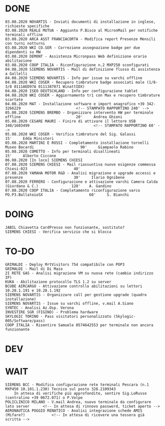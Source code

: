 # DONE
	03.08.2020 NOVARTIS - Inviati documenti di installazione in inglese, richieste specifiche	
	03.08.2020 REALE MUTUA - Aggiunto P.Bisco al MicronMail per notifiche terminali offline
	03.08.2020 ARCA ASST FRANCIACORTA - Modifica report Presenze Mensili con turni notturni
	03.08.2020 WKI CO.SER - Correzione assegnazione badge per due dipendenti su MW
	03.08.2020 DEMONT - Assistenza Micronpass Web definizione orario abilitazione
	03.08.2020 COOP ITALIA - Riconfigurazione n.2 MXP250 sconfigurati
	04.08.2020 SIEMENS NOVARTIS - Mail di definizione flusso di assistenza a Gallelli
	04.08.2020 SIEMENS NOVARTIS - Info per issue su varchi offline	
	04.08.2020 WKI COSER - Recupero timbrature badge associati male (1/8-3/8 0111AED97A 0111387071 WinattIDX)
	04.08.2020 ISEO DEUTSCHLAND - Info per configurazione tablet
	04.08.2020 WKI COSER - Aggiornamento tr1 con Max e recupero timbrature scartate
	04.08.2020 MAT - Installazione software e import anagrafico	+39 342-3266229							<!-- STAMPATO RAPPORTINO 240' -->	
	05.08.2020 SIEMENS BREMBO - Organizzare intervento HW per terminale offline							20'		Andrea Ghioni
	05.08.2020 CESARE MAURI - Finire di attivare il lettore USB	340/1603499								<!-- STAMPATO RAPPORTINO 60' -->
	05.08.2020 WKI COSER - Verifica timbrature del Sig. Galassi											15'		Edda Ministeri
	05.08.2020 MARTINI E ROSSI - Completamento installazione tornelli Museo Bacardi						90'		Giampaolo Rabino
	05.08.2020 COMETTO - Info per terminali disallineati												15'		Alberto Ciccone
	06.08.2020 [In loco] SIEMENS CHIESI
	07.08.2020 SIEMENS CHIESI - Mail riassuntiva nuove esigenze commessa Chiesi-023						40'
	07.08.2020 YAMAHA MOTOR R&D - Analisi migrazione e upgrade accessi e presenze						30'		Ilario Ognibene
	07.08.2020 FERRERO - Configurazione e attivazione varchi Camera Calda (Giordano & C.)				120'	A. Gandino
	07.08.2020 COOP ITALIA - Completamento riconfigurazione varco PO.P3.BallatoioSX						60' 	S. Bianchi

# DOING
	JABIL Chiavetta CardPresso non funzionante, sostituto?
	SIEMENS CHIESI - Verifica servizio che si blocca

# TO-DO
	GRIMALDI - Deploy MrtVisitors 754 compatibile con POP3
	GRIMALDI - Mail di Di Maio
	2I RETE GAS - Analisi migrazione VM su nuova rete (cambio indirizzo IP)
	KUKA - Abilitazione protocollo TLS 1.2 su server
	BCUBE AIRCARGO - Attivazione controllo abilitazioni su lettori 10.28.1.191 e 10.28.1.192
	SIEMENS NOVARTIS - Organizzare call per gestione upgrade (quadro installazione)
	SIEMENS NOVARTIS - Issue su varchi offline, v.mail A.Siano
	SYNTEC - Analisi Az.Osp. Verona
	INVESTIRE SGR (FIGINO) - Problema hardware
	SKYLOGIC TORINO - Pass visitatori personalizzato (Skylogic-005/Software/pass)
	COOP ITALIA - Risentire Samuele 0574642553 per terminale non ancora funzionante 

# DEV

# WAIT
	SIEMENS BCC - Modifica configurazione rete terminali Pescara (n.1 MXP450 10.101.1.230) Tecnico sul posto 328.2109343
		In attesa di verifiche più approfondite, sentire Sig.LoRusso (centralino +39 0672.071) o P.Volpe
	POLICLINICO MILANO - V.mail Andrea, nuovo terminale da configurare lato server		<!-- In attesa di rinnovo password, ticket aperto -->
	AERONAUTICA POGGIO RENATICO - Analisi integrazione schede AMIS (Mifare?) 			<!-- In attesa di ricevere una tessera già scritta -->